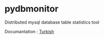 pydbmonitor
===========

Distributed mysql database table statistics tool 

Documantation :
[Turkish](https://github.com/ayder/pydbmonitor/blob/master/dbmonitor.md)
